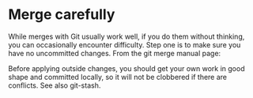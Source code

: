 # Merge carefully

While merges with Git usually work well, if you do them without thinking, you can occasionally encounter difficulty. Step one is to make sure you have no uncommitted changes. From the git merge manual page:

Before applying outside changes, you should get your own work in good shape and committed locally, so it will not be clobbered if there are conflicts. See also git-stash.
